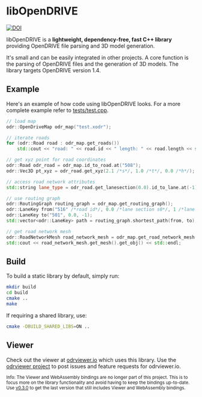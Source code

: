 # libOpenDRIVE

[![DOI](https://zenodo.org/badge/DOI/10.5281/zenodo.7771708.svg)](https://doi.org/10.5281/zenodo.7771708)


libOpenDRIVE is a **lightweight, dependency-free, fast C++ library** providing OpenDRIVE file parsing and 3D model generation. 

It's small and can be easily integrated in other projects. A core function is the parsing of OpenDRIVE files and the generation of 3D models. The library targets OpenDRIVE version 1.4.

## Example
Here's an example of how code using libOpenDRIVE looks. For a more complete example refer to [tests/test.cpp](tests/test.cpp).

```c++
// load map
odr::OpenDriveMap odr_map("test.xodr");

// iterate roads
for (odr::Road road : odr_map.get_roads())
    std::cout << "road: " << road.id << " length: " << road.length << std::endl;

// get xyz point for road coordinates
odr::Road odr_road = odr_map.id_to_road.at("508");
odr::Vec3D pt_xyz = odr_road.get_xyz(2.1 /*s*/, 1.0 /*t*/, 0.0 /*h*/);

// access road network attributes
std::string lane_type = odr_road.get_lanesection(0.0).id_to_lane.at(-1).type;

// use routing graph
odr::RoutingGraph routing_graph = odr_map.get_routing_graph();
odr::LaneKey from("516" /*road id*/, 0.0 /*lane section s0*/, 1 /*lane id*/);
odr::LaneKey to("501", 0.0, -1);
std::vector<odr::LaneKey> path = routing_graph.shortest_path(from, to);

// get road network mesh
odr::RoadNetworkMesh road_network_mesh = odr_map.get_road_network_mesh(0.1 /*eps*/);
std::cout << road_network_mesh.get_mesh().get_obj() << std::endl;
```

## Build
To build a static library by default, simply run:
```bash
mkdir build
cd build
cmake ..
make
```

If requiring a shared library, use:
```bash
cmake -DBUILD_SHARED_LIBS=ON ..
```

## Viewer
Check out the viewer at [odrviewer.io](https://odrviewer.io) which uses this library. Use the [odrviewer project](https://github.com/pageldev/odrviewer) to post issues and feature requests for odrviewer.io.

<sub>Info: The Viewer and WebAssembly bindings are no longer part of this project. This is to focus more on the library functionality and avoid having to keep the bindings up-to-date. Use [v0.3.0](https://github.com/pageldev/libOpenDRIVE/releases/tag/0.3.0) to get the last version that still includes Viewer and WebAssembly bindings. </sub>
